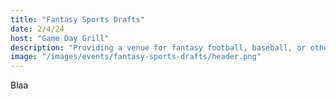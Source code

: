 ```yaml
---
title: "Fantasy Sports Drafts"
date: 2/4/24
host: "Game Day Grill"
description: "Providing a venue for fantasy football, baseball, or other sports draft parties."
image: "/images/events/fantasy-sports-drafts/header.png"
---
```


Blaa